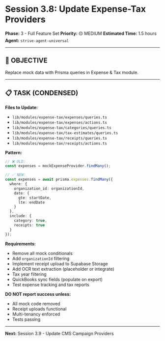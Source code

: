 # Session 3.8: Update Expense-Tax Providers

**Phase:** 3 - Full Feature Set
**Priority:** 🟡 MEDIUM
**Estimated Time:** 1.5 hours
**Agent:** `strive-agent-universal`

---

## 🎯 OBJECTIVE

Replace mock data with Prisma queries in Expense & Tax module.

---

## 📋 TASK (CONDENSED)

**Files to Update:**
- `lib/modules/expense-tax/expenses/queries.ts`
- `lib/modules/expense-tax/expenses/actions.ts`
- `lib/modules/expense-tax/categories/queries.ts`
- `lib/modules/expense-tax/tax-estimates/queries.ts`
- `lib/modules/expense-tax/receipts/queries.ts`
- `lib/modules/expense-tax/receipts/actions.ts`

**Pattern:**
```typescript
// ❌ OLD:
const expenses = mockExpenseProvider.findMany();

// ✅ NEW:
const expenses = await prisma.expenses.findMany({
  where: {
    organization_id: organizationId,
    date: {
      gte: startDate,
      lte: endDate
    }
  },
  include: {
    category: true,
    receipts: true
  }
});
```

**Requirements:**
- Remove all mock conditionals
- Add `organizationId` filtering
- Implement receipt upload to Supabase Storage
- Add OCR text extraction (placeholder or integrate)
- Tax year filtering
- QuickBooks sync fields (populate on export)
- Test expense tracking and tax reports

**DO NOT report success unless:**
- All mock code removed
- Receipt uploads functional
- Multi-tenancy enforced
- Tests passing

---

**Next:** Session 3.9 - Update CMS Campaign Providers
